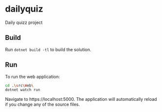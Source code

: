 ﻿# dailyquiz

Daily quizz project

## Build

Run `dotnet build -tl` to build the solution.

## Run

To run the web application:

```bash
cd .\src\Web\
dotnet watch run
```

Navigate to https://localhost:5000. The application will automatically reload if you change any of the source files.
